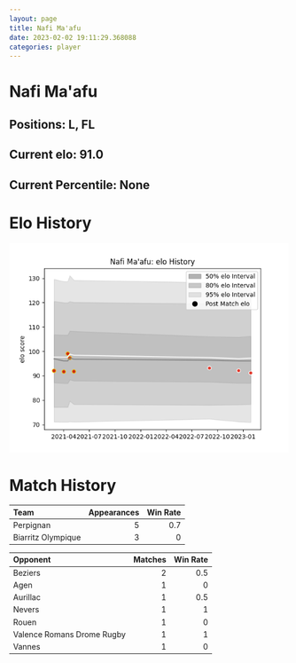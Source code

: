 ```yaml
---  
layout: page  
title: Nafi Ma'afu  
date: 2023-02-02 19:11:29.368088  
categories: player  
---
```

# Nafi Ma'afu

## Positions: L, FL

## Current elo: 91.0

## Current Percentile: None

# Elo History


![elo history](history_NafiMa'afu.png)
# Match History


| Team               |   Appearances |   Win Rate |
|:-------------------|--------------:|-----------:|
| Perpignan          |             5 |        0.7 |
| Biarritz Olympique |             3 |        0   |

| Opponent                   |   Matches |   Win Rate |
|:---------------------------|----------:|-----------:|
| Beziers                    |         2 |        0.5 |
| Agen                       |         1 |        0   |
| Aurillac                   |         1 |        0.5 |
| Nevers                     |         1 |        1   |
| Rouen                      |         1 |        0   |
| Valence Romans Drome Rugby |         1 |        1   |
| Vannes                     |         1 |        0   |